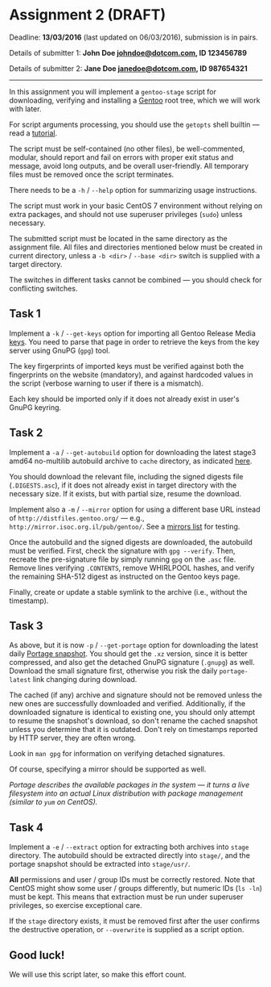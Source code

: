 # Assignment 2 (DRAFT)

Deadline: **13/03/2016** (last updated on 06/03/2016), submission is in pairs.

Details of submitter 1: **John Doe <johndoe@dotcom.com>, ID 123456789**

Details of submitter 2: **Jane Doe <janedoe@dotcom.com>, ID 987654321**

---

In this assignment you will implement a `gentoo-stage` script for downloading,
verifying and installing a [Gentoo](https://www.gentoo.org/) root tree, which
we will work with later.

For script arguments processing, you should use the `getopts` shell builtin —
read a [tutorial](http://wiki.bash-hackers.org/howto/getopts_tutorial).

The script must be self-contained (no other files), be well-commented, modular,
should report and fail on errors with proper exit status and message, avoid long
outputs, and be overall user-friendly. All temporary files must be removed
once the script terminates.

There needs to be a `-h` / `--help` option for summarizing usage instructions.

The script must work in your basic CentOS 7 environment without relying on extra
packages, and should not use superuser privileges (`sudo`) unless necessary.

The submitted script must be located in the same directory as the assignment file.
All files and directories mentioned below must be created in current directory,
unless a `-b <dir>` / `--base <dir>` switch is supplied with a target directory.

The switches in different tasks cannot be combined — you should check for
conflicting switches.


## Task 1

Implement a `-k` / `--get-keys` option for importing all Gentoo Release Media
[keys](https://www.gentoo.org/downloads/signatures/). You need to parse that
page in order to retrieve the keys from the key server using GnuPG (`gpg`)
tool.

The key firgerprints of imported keys must be verified against both the
fingerprints on the website (mandatory), and against hardcoded values in the
script (verbose warning to user if there is a mismatch).

Each key should be imported only if it does not already exist in user's GnuPG
keyring.


## Task 2

Implement a `-a` / `--get-autobuild` option for downloading the latest stage3
amd64 no-multilib autobuild archive to `cache` directory, as indicated
[here](http://distfiles.gentoo.org/releases/amd64/autobuilds/latest-stage3-amd64-nomultilib.txt).

You should download the relevant file, including the signed digests file
(`.DIGESTS.asc`), if it does not already exist in target directory
with the necessary size. If it exists, but with partial size, resume the download.

Implement also a `-m` / `--mirror` option for using a different base URL instead
of `http://distfiles.gentoo.org/` — e.g., `http://mirror.isoc.org.il/pub/gentoo/`.
See a [mirrors list](https://www.gentoo.org/downloads/mirrors/) for testing.

Once the autobuild and the signed digests are downloaded, the autobuild must be
verified. First, check the signature with `gpg --verify`. Then, recreate the
pre-signature file by simply running `gpg` on the `.asc` file. Remove lines
verifying `.CONTENTS`, remove WHIRLPOOL hashes, and verify the remaining SHA-512
digest as instructed on the Gentoo keys page.

Finally, create or update a stable symlink to the archive (i.e., without the
timestamp).


## Task 3

As above, but it is now `-p` / `--get-portage` option for downloading the latest
daily [Portage snapshot](http://distfiles.gentoo.org/releases/snapshots/current/).
You should get the `.xz` version, since it is better compressed, and also get the
detached GnuPG signature (`.gnupg`) as well. Download the small signature first,
otherwise you risk the daily `portage-latest` link changing during download.

The cached (if any) archive and signature should not be removed unless the new
ones are successfully downloaded and verified. Additionally, if the downloaded
signature is identical to existing one, you should only attempt to resume the
snapshot's download, so don't rename the cached snapshot unless you determine
that it is outdated. Don't rely on timestamps reported by HTTP server, they are
often wrong.

Look in `man gpg` for information on verifying detached signatures.

Of course, specifying a mirror should be supported as well.

*Portage describes the available packages in the system — it turns a live filesystem
into an actual Linux distribution with package management (similar to `yum` on CentOS).*


## Task 4

Implement a `-e` / `--extract` option for extracting both archives into `stage` directory.
The autobuild should be extracted directly into `stage/`, and the portage snapshot
should be extracted into `stage/usr/`.

**All** permissions and user / group IDs must be correctly restored. Note that
CentOS might show some user / groups differently, but numeric IDs (`ls -ln`) must
be kept. This means that extraction must be run under superuser privileges, so
exercise exceptional care.

If the `stage` directory exists, it must be removed first after the user confirms
the destructive operation, or `--overwrite` is supplied as a script option.


## Good luck!

We will use this script later, so make this effort count.
